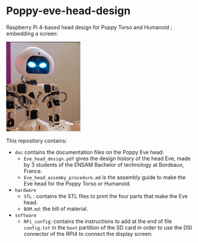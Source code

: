 # Poppy-eve-head-design

Raspberry Pi 4-based head design for Poppy Torso and Humanoid ; embedding a screen:

<img src="doc/img/eve_head.png" width="200" />

This repository contains:

* `doc` contains the documentation files on the Poppy Eve head:
  * `Eve_head_design.pdf` gives the design history of the head Eve, made by 3 students of the ENSAM Bachelor of technology at Bordeaux, France.
  * `Eve_head_assemby_procedure.md` is the assembly guide to make the Eve head for the Poppy Torso or Humanoid.
* `hardware`
  * `STL` : contains the STL files to print the four parts that make the Eve head.
  * `BOM.md`: the bill of material.
* `software`
  * `RPi_config`: contains the instructions to add at the end of file `config.txt` in the `boot` partition of the SD card in order to use the DSI connector of the RPI4 to connect the display screen.
